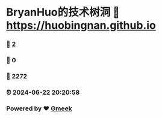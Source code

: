 # BryanHuo的技术树洞 :link: https://huobingnan.github.io 
### :page_facing_up: [2](https://huobingnan.github.io/tag.html) 
### :speech_balloon: 0 
### :hibiscus: 2272 
### :alarm_clock: 2024-06-22 20:20:58 
### Powered by :heart: [Gmeek](https://github.com/Meekdai/Gmeek)
